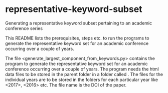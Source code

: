 # representative-keyword-subset
Generating a representative keyword subset pertaining to an academic conference series

This README lists the prerequisites, steps etc. to run the programs to generate the representative keyword set for an academic conference occurring over a couple of years.

The file <generate_largest_component_from_keywords.py> contains the program to generate the representative keyword set for an academic conference occurring over a couple of years. The program needs the html data files to be stored in the parent folder in a folder called <html>. The files for the individual years are to be stored in the folders for each particular year like <2017>, <2016> etc. The file name is the DOI of the paper.
